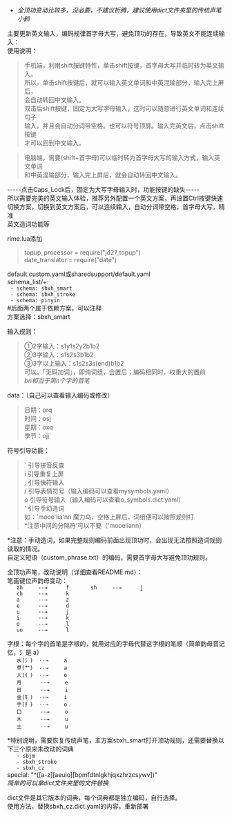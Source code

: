 * *全顶功变动比较多，没必要，不建议折腾，建议使用dict文件夹里的传统声笔小鹤*   

主要更新英文输入，编码规律首字母大写，避免顶功的存在，导致英文不能连续输入：	  
使用说明：	  
> 手机端，利用shift按键特性，单击shift按键，首字母大写并临时转为英文输入。	   
  所以，单击shift按键后，就可以输入英文单词和中英混输部分，输入完上屏后，	   
  会自动转回中文输入。	   
  双击后shift按键，固定为大写字母输入，这时可以随意进行英文单词和连续句子	  
  输入，并且会自动分词带空格。也可以符号顶屏。输入完英文后，点击shift按键	  
  才可以回到中文输入。	   

> 电脑端，需要(shift+首字母)可以临时转为首字母大写的输入方式，输入英文单词	  
  和中英混输部分，输入完上屏后，就会自动转回中文输入。	
         
  -----点击Caps_Lock后，固定为大写字母输入时，功能按键的缺失-----	   
  所以需要完美的英文输入体验，推荐另外配置一个英文方案，再设置Ctrl按键快速	  
  切换方案，切换到英文方案后，可以连续输入，自动分词带空格，首字母大写，精准	  
  英文造词功能等  	  
    
rime.lua添加  
>topup_processor = require("jd27_topup")  
>date_translator = require("date")  
  
default.custom.yaml或sharedsupport/default.yaml  
schema_list/+:  
`  - schema: sbxh_smart     `  
`  - schema: sbxh_stroke    `  
`  - schema: pinyin         `  
#后面两个属于依赖方案，可以注释  
方案选择：sbxh_smart  

输入规则：  
>  ①2字输入：s1y1s2y2b1b2  
   ②3字输入：s1s2s3b1b2  
   ③3字以上输入：s1s2s3s(end)b1b2  
可以，「无码加词」，即纯词组，会置后；编码相同时，权重大的置前  
*bn相当于第n个字的首笔*  

data：（自己可以查看输入编码或修改）  
>  日期：orq  
   时间：osj  
   星期：oxq  
   季节：ojj  

符号引导功能：  
>  ` 引导拼音反查  
   i 引导重复上屏  
   ; 引导快符输入  
   / 引导表情符号（输入编码可以查看mysymbols.yaml）  
   o 引导符号输入（输入编码可以查看o_symbols.dict.yaml）  
   ' 引导手动造词  
如：'mooe'lia'nn	魔力鸟，空格上屏后，词组便可以按照规则打  
*注意中间的分隔符‘可以不要（'mooeliann）  

*注意：手动造词，如果完整规则编码前面出现顶功时，会出现无法按照造词规则读取的情况。  
      自定义短语（custom_phrase.txt）的编码，需要首字母大写避免顶功规则。 

全顶功声笔，改动说明（详细查看README.md）：  
笔画键位声韵母变动：  
`    zh     --→      f      
    sh     --→      j    `  
`    ch     --→      k    `  
`    a      --→      z    `  
`    e      --→      d    `  
`    u      --→      j    `  
`    i      --→      k    `  
`    o      --→      l    `  
`    uo     --→      l    `  

字根：每个字的首笔是字根的，就用对应的字母代替这字根的笔顺（简单韵母音记忆，氵是 a）  
`    水(氵)  --→     a    `  
`    草(艹)  --→     a    `  
`    人(亻)  --→     e    `  
`    月      --→     e    `  
`    日      --→     i    `  
`    金(钅)  --→     i    `  
`    手(扌)  --→     o    `  
`    口      --→     o    `  
`    木      --→     u    `  
`    土      --→     u    `  

*特别说明，需要恢复传统声笔，主方案sbxh_smart打开顶功规则，还需要替换以下三个原来未改动的词典  
`    - sbjm               `  
`    - sbxh_stroke        `  
`    - sbxh_cz            `  
special: "^([a-z][aeuio][bpmfdtnlgkhjqxzhrzcsywv])"  
*简单的可以拿dict文件夹里的文件替换*  

dict文件是其它版本的词典，每个词典都是独立编码，自行选择。  
使用方法，替换sbxh_cz.dict.yaml的内容，重新部署  
